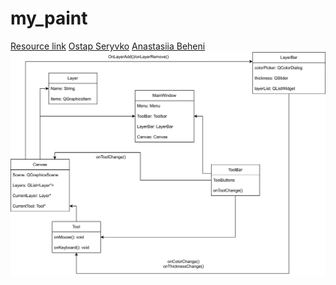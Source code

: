 # my_paint

[Resource link](https://docs.google.com/document/d/1jOx7KvZJx4Yys-XaVQXChPZYJezrX_Bw-L8gU99S9Mc/edit)
[Ostap Seryvko](https://github.com/redn1nja)
[Anastasiia Beheni](https://github.com/beheni)
![UML](data/diagram.svg)
